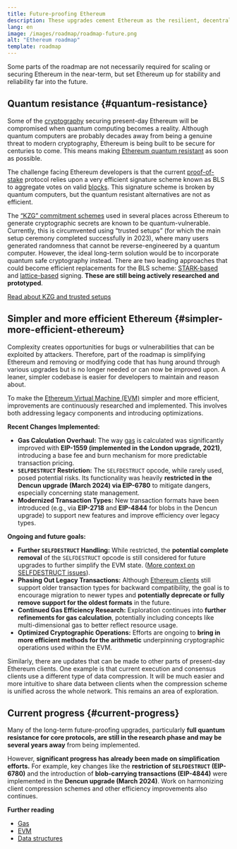 ```yaml
---
title: Future-proofing Ethereum
description: These upgrades cement Ethereum as the resilient, decentralized base layer for the future, whatever it may hold.
lang: en
image: /images/roadmap/roadmap-future.png
alt: "Ethereum roadmap"
template: roadmap
---
```


Some parts of the roadmap are not necessarily required for scaling or securing Ethereum in the near-term, but set Ethereum up for stability and reliability far into the future.

## Quantum resistance {#quantum-resistance}

Some of the [cryptography](/glossary/#cryptography) securing present-day Ethereum will be compromised when quantum computing becomes a reality. Although quantum computers are probably decades away from being a genuine threat to modern cryptography, Ethereum is being built to be secure for centuries to come. This means making [Ethereum quantum resistant](https://consensys.net/blog/developers/how-will-quantum-supremacy-affect-blockchain/) as soon as possible.

The challenge facing Ethereum developers is that the current [proof-of-stake](/glossary/#pos) protocol relies upon a very efficient signature scheme known as BLS to aggregate votes on valid [blocks](/glossary/#block). This signature scheme is broken by quantum computers, but the quantum resistant alternatives are not as efficient.

The [“KZG” commitment schemes](/roadmap/danksharding/#what-is-kzg) used in several places across Ethereum to generate cryptographic secrets are known to be quantum-vulnerable. Currently, this is circumvented using “trusted setups” (for which the main setup ceremony completed successfully in 2023), where many users generated randomness that cannot be reverse-engineered by a quantum computer. However, the ideal long-term solution would be to incorporate quantum safe cryptography instead. There are two leading approaches that could become efficient replacements for the BLS scheme: [STARK-based](https://hackmd.io/@vbuterin/stark_aggregation) and [lattice-based](https://medium.com/asecuritysite-when-bob-met-alice/so-what-is-lattice-encryption-326ac66e3175) signing. **These are still being actively researched and prototyped**.

[Read about KZG and trusted setups](/roadmap/danksharding#what-is-kzg)

## Simpler and more efficient Ethereum {#simpler-more-efficient-ethereum}

Complexity creates opportunities for bugs or vulnerabilities that can be exploited by attackers. Therefore, part of the roadmap is simplifying Ethereum and removing or modifying code that has hung around through various upgrades but is no longer needed or can now be improved upon. A leaner, simpler codebase is easier for developers to maintain and reason about.

To make the [Ethereum Virtual Machine (EVM)](/developers/docs/evm) simpler and more efficient, improvements are continuously researched and implemented. This involves both addressing legacy components and introducing optimizations.

**Recent Changes Implemented:**

- **Gas Calculation Overhaul:** The way [gas](/glossary/#gas) is calculated was significantly improved with **EIP-1559 (implemented in the London upgrade, 2021)**, introducing a base fee and burn mechanism for more predictable transaction pricing.
- **`SELFDESTRUCT` Restriction:** The `SELFDESTRUCT` opcode, while rarely used, posed potential risks. Its functionality was heavily **restricted in the Dencun upgrade (March 2024) via EIP-6780** to mitigate dangers, especially concerning state management.
- **Modernized Transaction Types:** New transaction formats have been introduced (e.g., via **EIP-2718** and **EIP-4844** for blobs in the Dencun upgrade) to support new features and improve efficiency over legacy types.

**Ongoing and future goals:**

- **Further `SELFDESTRUCT` Handling:** While restricted, the **potential complete removal** of the `SELFDESTRUCT` opcode is still considered for future upgrades to further simplify the EVM state. ([More context on SELFDESTRUCT issues](https://hackmd.io/@vbuterin/selfdestruct)).
- **Phasing Out Legacy Transactions:** Although [Ethereum clients](/glossary/#consensus-client) still support older transaction types for backward compatibility, the goal is to encourage migration to newer types and **potentially deprecate or fully remove support for the oldest formats** in the future.
- **Continued Gas Efficiency Research:** Exploration continues into **further refinements for gas calculation**, potentially including concepts like multi-dimensional gas to better reflect resource usage.
- **Optimized Cryptographic Operations:** Efforts are ongoing to **bring in more efficient methods for the arithmetic** underpinning cryptographic operations used within the EVM.

Similarly, there are updates that can be made to other parts of present-day Ethereum clients. One example is that current execution and consensus clients use a different type of data compression. It will be much easier and more intuitive to share data between clients when the compression scheme is unified across the whole network. This remains an area of exploration.

## Current progress {#current-progress}

Many of the long-term future-proofing upgrades, particularly **full quantum resistance for core protocols, are still in the research phase and may be several years away** from being implemented.

However, **significant progress has already been made on simplification efforts.** For example, key changes like the **restriction of `SELFDESTRUCT` (EIP-6780)** and the introduction of **blob-carrying transactions (EIP-4844)** were implemented in the **Dencun upgrade (March 2024)**. Work on harmonizing client compression schemes and other efficiency improvements also continues.

**Further reading**

- [Gas](/developers/docs/gas)
- [EVM](/developers/docs/evm)
- [Data structures](/developers/docs/data-structures-and-encoding)